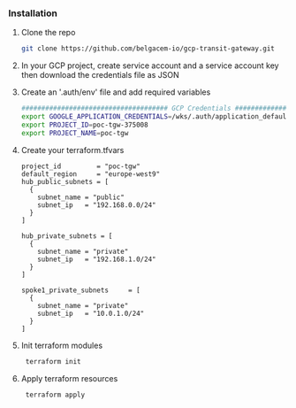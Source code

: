 ### Installation

1. Clone the repo
   ```sh
   git clone https://github.com/belgacem-io/gcp-transit-gateway.git
   ```
2. In your GCP project, create service account and a service account key then download the credentials file as JSON
3. Create an '.auth/env' file and add required variables
   ```sh
   ##################################### GCP Credentials ###################
   export GOOGLE_APPLICATION_CREDENTIALS=/wks/.auth/application_default_credentials.json
   export PROJECT_ID=poc-tgw-375008
   export PROJECT_NAME=poc-tgw

   ```
4. Create your terraform.tfvars
   ```hcl
   project_id         = "poc-tgw"
   default_region     = "europe-west9"
   hub_public_subnets = [
     {
       subnet_name = "public"
       subnet_ip   = "192.168.0.0/24"
     }
   ]
   
   hub_private_subnets = [
     {
       subnet_name = "private"
       subnet_ip   = "192.168.1.0/24"
     }
   ]
   
   spoke1_private_subnets     = [
     {
       subnet_name = "private"
       subnet_ip   = "10.0.1.0/24"
     }
   ]
   ```

5. Init terraform modules
   ```sh
    terraform init
   ```
6. Apply terraform resources
   ```sh
    terraform apply
   ```
